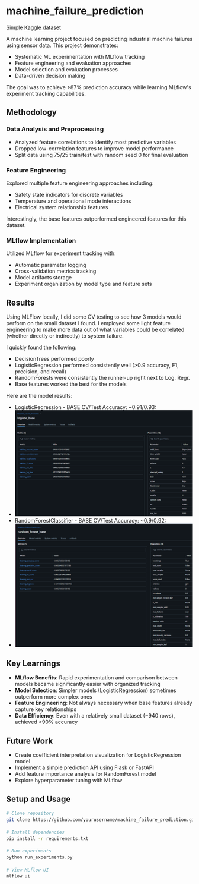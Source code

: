 # machine_failure_prediction
Simple [Kaggle dataset](https://www.kaggle.com/datasets/umerrtx/machine-failure-prediction-using-sensor-data/data "Machine Faiilure Prediction")

A machine learning project focused on predicting industrial machine failures using sensor data. This project demonstrates:
- Systematic ML experimentation with MLflow tracking
- Feature engineering and evaluation approaches
- Model selection and evaluation processes
- Data-driven decision making

The goal was to achieve >87% prediction accuracy while learning MLflow's experiment tracking capabilities.

## Methodology

### Data Analysis and Preprocessing
- Analyzed feature correlations to identify most predictive variables
- Dropped low-correlation features to improve model performance
- Split data using 75/25 train/test with random seed 0 for final evaluation

### Feature Engineering
Explored multiple feature engineering approaches including:
- Safety state indicators for discrete variables
- Temperature and operational mode interactions
- Electrical system relationship features

Interestingly, the base features outperformed engineered features for this dataset.

### MLflow Implementation
Utilized MLflow for experiment tracking with:
- Automatic parameter logging
- Cross-validation metrics tracking
- Model artifacts storage
- Experiment organization by model type and feature sets

## Results
Using MLFlow locally, I did some CV testing to see how 3 models would perform on the small dataset I found.
I employed some light feature engineering to make more data out of what variables could be correlated (whether directly or indirectly) to system failure. 

I quickly found the following:
- DecisionTrees performed poorly
- LogisticRegression performed consistently well (>0.9 accuracy, F1, precision, and recall)
- RandomForests were consistently the runner-up right next to Log. Regr.
- Base features worked the best for the models

Here are the model results:

- LogisticRegression - BASE CV/Test Accuracy: ~0.91/0.93:
- ![LogisticRegression Performance](mlflow_results/logistic1_performance.png)
- RandomForestClassifier - BASE CV/Test Accuracy: ~0.9/0.92:
- ![RandomForest Performance](mlflow_results/random_forest1_performance.png)

## Key Learnings

- **MLflow Benefits**: Rapid experimentation and comparison between models became significantly easier with organized tracking
- **Model Selection**: Simpler models (LogisticRegression) sometimes outperform more complex ones
- **Feature Engineering**: Not always necessary when base features already capture key relationships
- **Data Efficiency**: Even with a relatively small dataset (~940 rows), achieved >90% accuracy

## Future Work

- Create coefficient interpretation visualization for LogisticRegression model
- Implement a simple prediction API using Flask or FastAPI
- Add feature importance analysis for RandomForest model
- Explore hyperparameter tuning with MLflow

## Setup and Usage

```bash
# Clone repository
git clone https://github.com/yourusername/machine_failure_prediction.git

# Install dependencies
pip install -r requirements.txt

# Run experiments
python run_experiments.py

# View MLflow UI
mlflow ui